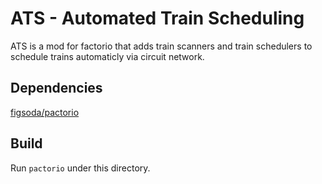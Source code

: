 # ATS - Automated Train Scheduling
ATS is a mod for factorio that adds train scanners and train schedulers to schedule trains automaticly via circuit network. 

## Dependencies
[figsoda/pactorio](https://github.com/figsoda/pactorio)

## Build
Run `pactorio` under this directory. 
